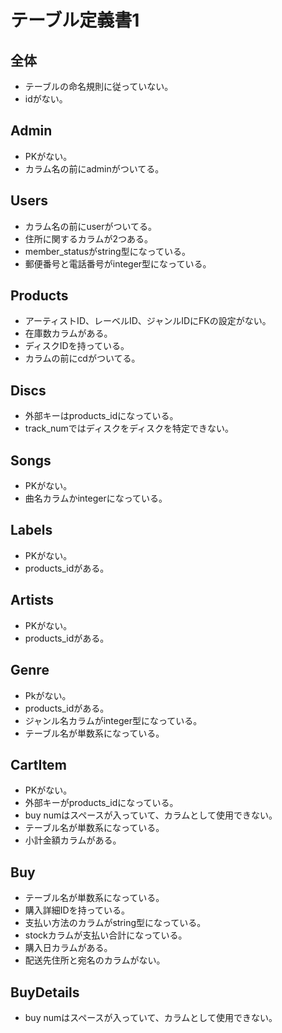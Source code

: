 # テーブル定義書1
## 全体
- テーブルの命名規則に従っていない。
- idがない。

## Admin
- PKがない。
- カラム名の前にadminがついてる。

## Users
- カラム名の前にuserがついてる。
- 住所に関するカラムが2つある。
- member_statusがstring型になっている。
- 郵便番号と電話番号がinteger型になっている。

## Products
- アーティストID、レーベルID、ジャンルIDにFKの設定がない。
- 在庫数カラムがある。
- ディスクIDを持っている。
- カラムの前にcdがついてる。

## Discs
- 外部キーはproducts_idになっている。
- track_numではディスクをディスクを特定できない。

## Songs 
- PKがない。
- 曲名カラムかintegerになっている。

## Labels
- PKがない。
- products_idがある。

## Artists
- PKがない。
- products_idがある。

## Genre
- Pkがない。
- products_idがある。
- ジャンル名カラムがinteger型になっている。
- テーブル名が単数系になっている。

## CartItem
- PKがない。
- 外部キーがproducts_idになっている。
- buy numはスペースが入っていて、カラムとして使用できない。
- テーブル名が単数系になっている。
- 小計金額カラムがある。

## Buy
- テーブル名が単数系になっている。
- 購入詳細IDを持っている。
- 支払い方法のカラムがstring型になっている。
- stockカラムが支払い合計になっている。
- 購入日カラムがある。
- 配送先住所と宛名のカラムがない。

## BuyDetails
- buy numはスペースが入っていて、カラムとして使用できない。
